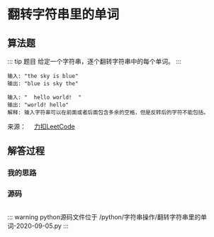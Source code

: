 # 翻转字符串里的单词

## 算法题

::: tip 题目
给定一个字符串，逐个翻转字符串中的每个单词。
:::

~~~
输入: "the sky is blue"
输出: "blue is sky the"
~~~

~~~
输入: "  hello world!  "
输出: "world! hello"
解释: 输入字符串可以在前面或者后面包含多余的空格，但是反转后的字符不能包括。
~~~

来源：&emsp; [力扣LeetCode](https://leetcode-cn.com/leetbook/read/array-and-string/crmp5/)

## 解答过程

### 我的思路



### 源码

```python

```

::: warning python源码文件位于
/python/字符串操作/翻转字符串里的单词-2020-09-05.py
:::
